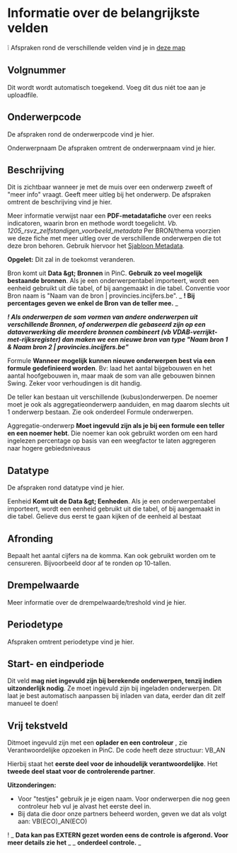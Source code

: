# Informatie over de belangrijkste velden

❕ Afspraken rond de verschillende velden vind je in [deze map](https://github.com/provinciesincijfers/JiveDocumentation/tree/master/03.%20Onderwerpentabel/Afspraken%20omtrent%20velden%20in%20de%20onderwerpentabel)

## Volgnummer

Dit wordt wordt automatisch toegekend. Voeg dit dus niét toe aan je uploadfile.

## Onderwerpcode

De afspraken rond de onderwerpcode vind je hier.

Onderwerpnaam
 De afspraken omtrent de onderwerpnaam vind je hier.

## Beschrijving

Dit is zichtbaar wanneer je met de muis over een onderwerp zweeft of &quot;meer info&quot; vraagt.
 Geeft meer uitleg bij het onderwerp.
 De afspraken omtrent de beschrijving vind je hier.

Meer informatie
 verwijst naar een **PDF-metadatafiche** over een reeks indicatoren, waarin bron en methode wordt toegelicht. _Vb. 1205\_rsvz\_zelfstandigen\_voorbeeld\_metadata_
 Per BRON/thema voorzien we deze fiche met meer uitleg over de verschillende onderwerpen die tot deze bron behoren. Gebruik hiervoor het [Sjabloon Metadata](https://share.vlaamsbrabant.be/share/page/site/socialeplanning/documentlibrary?file=Draaiboek%20voor%20controle%20data%20en%20metadata.docx#filter=path%7C%2FProvincies%2520in%2520Cijfers%2FPraktische%2520afspraken%2FSjabloon%2520metadata%7C&amp;page=1).

**Opgelet:** Dit zal in de toekomst veranderen.

Bron
 komt uit **Data \&gt; Bronnen** in PinC. **Gebruik zo veel mogelijk bestaande bronnen**. Als je een onderwerpentabel importeert, wordt een eenheid gebruikt uit die tabel, of bij aangemaakt in die tabel. Conventie voor Bron naam is &quot;Naam van de bron | provincies.incijfers.be&quot;.
_ **! Bij percentages geven we enkel de Bron van de teller mee.** _

_**! Als onderwerpen de som vormen van andere onderwerpen uit verschillende Bronnen, of onderwerpen die gebaseerd zijn op een dataverwerking die meerdere bronnen combineert (vb VDAB-verrijkt-met-rijksregister) dan maken we een nieuwe bron van type &quot;Naam bron 1 &amp; Naam bron 2 | provincies.incijfers.be&quot;**_

Formule
 **Wanneer mogelijk kunnen nieuwe onderwerpen best via een formule gedefinieerd worden**. Bv: laad het aantal bijgebouwen en het aantal hoofgebouwen in, maar maak de som van alle gebouwen binnen Swing. Zeker voor verhoudingen is dit handig.

De teller kan bestaan uit verschillende (kubus)onderwerpen. De noemer moet je ook als aggregatieonderwerp aanduiden, en mag daarom slechts uit 1 onderwerp bestaan.
 Zie ook onderdeel Formule onderwerpen.

Aggregatie-onderwerp
**Moet ingevuld zijn als je bij een formule een teller en een noemer hebt**. Die noemer
 kan ook gebruikt worden om een hard ingelezen percentage op basis van een weegfactor te laten aggregeren naar hogere gebiedsniveaus

## Datatype

De afspraken rond datatype vind je hier.

Eenheid
**Komt uit de Data \&gt; Eenheden**. Als je een onderwerpentabel importeert, wordt een eenheid gebruikt uit die tabel, of bij aangemaakt in die tabel. Gelieve dus eerst te gaan kijken of de eenheid al bestaat

## Afronding

Bepaalt het aantal cijfers na de komma. Kan ook gebruikt worden om te censureren. Bijvoorbeeld door af te ronden op 10-tallen.

## Drempelwaarde

Meer informatie over de drempelwaarde/treshold vind je hier.

## Periodetype

Afspraken omtrent periodetype vind je hier.

## Start- en eindperiode

Dit veld **mag niet ingevuld zijn bij berekende onderwerpen, tenzij indien uitzonderlijk nodig**. Ze moet ingevuld zijn bij ingeladen onderwerpen. Dit laat je best automatisch aanpassen bij inladen van data, eerder dan dit zelf manueel te doen!

## Vrij tekstveld

Ditmoet ingevuld zijn met een **oplader en een controleur** , zie Verantwoordelijke opzoeken in PinC. De code heeft deze structuur: VB\_AN

Hierbij staat het **eerste deel voor de inhoudelijk verantwoordelijke**. Het **tweede deel staat voor de controlerende partner**.

**Uitzonderingen:**

- Voor &quot;testjes&quot; gebruik je je eigen naam. Voor onderwerpen die nog geen controleur heb vul je alvast het eerste deel in.
- Bij data die door onze partners beheerd worden, geven we dat als volgt aan: VB(ECO)\_AN(ECO)

! _ **Data kan pas EXTERN gezet worden eens de controle is afgerond. Voor meer details zie het** _ _ **onderdeel controle.** _
